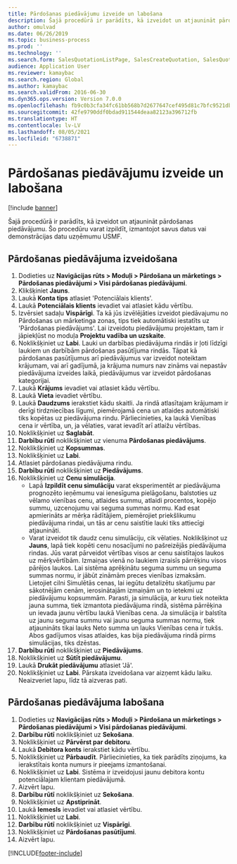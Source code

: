 ```yaml
---
title: Pārdošanas piedāvājumu izveide un labošana
description: Šajā procedūrā ir parādīts, kā izveidot un atjaunināt pārdošanas piedāvājumu.
author: omulvad
ms.date: 06/26/2019
ms.topic: business-process
ms.prod: ''
ms.technology: ''
ms.search.form: SalesQuotationListPage, SalesCreateQuotation, SalesQuotationTable, SalesQuotationTotals, SalesQuotationPriceSimulation, SalesQuotationEditLines, SrsReportViewerForm, smmSetNumSeqIfManual, CustTable, SalesTable, CustQuotationConfirmationJournal, CustQuotationJournal, CustSalesLines, SalesQuotationCopying, SalesQuotationDeleteQuotations, SalesQuotationListPagePreviewPane, SalesQuotationTypeGroup
audience: Application User
ms.reviewer: kamaybac
ms.search.region: Global
ms.author: kamaybac
ms.search.validFrom: 2016-06-30
ms.dyn365.ops.version: Version 7.0.0
ms.openlocfilehash: fb9c0b3cfa34fc61bb568b7d2677647cef495d81c7bfc9521dba0fd5e43482e5
ms.sourcegitcommit: 42fe9790ddf0bdad911544deaa82123a396712fb
ms.translationtype: HT
ms.contentlocale: lv-LV
ms.lasthandoff: 08/05/2021
ms.locfileid: "6738871"
---
```

# <a name="create-and-edit-sales-quotations"></a>Pārdošanas piedāvājumu izveide un labošana

[!include [banner](../../includes/banner.md)]

Šajā procedūrā ir parādīts, kā izveidot un atjaunināt pārdošanas piedāvājumu. Šo procedūru varat izpildīt, izmantojot savus datus vai demonstrācijas datu uzņēmumu USMF.


## <a name="create-a-sales-quotation"></a>Pārdošanas piedāvājuma izveidošana
1. Dodieties uz **Navigācijas rūts > Moduļi > Pārdošana un mārketings > Pārdošanas piedāvājumi > Visi pārdošanas piedāvājumi**.
2. Klikšķiniet **Jauns**.
3. Laukā **Konta tips** atlasiet 'Potenciālais klients'.
4. Laukā **Potenciālais klients** ievadiet vai atlasiet kādu vērtību.
5. Izvērsiet sadaļu **Vispārīgi**. Ta kā jūs izvēlējāties izveidot piedāvajumu no Pārdošanas un mārketinga zonas, tips tiek automātiski iestatīts uz 'Pārdošanas piedāvājums'. Lai izveidotu piedāvājumu projektam, tam ir jāpiekļūst no moduļa **Projektu vadība un uzskaite**.
6. Noklikšķiniet uz **Labi**. Lauki un darbības piedāvājuma rindās ir ļoti līdzīgi laukiem un darbībām pārdošanas pasūtījuma rindās.   Tāpat kā pārdošanas pasūtījumus arī piedāvājumus var izveidot noteiktam krājumam, vai arī gadījumā, ja krājuma numurs nav zināms vai nepastāv piedāvājuma izveides laikā, piedāvājumus var izveidot pārdošanas kategorijai.     
7. Laukā **Krājums** ievadiet vai atlasiet kādu vērtību.
8. Laukā **Vieta** ievadiet vērtību.
9. Laukā **Daudzums** ierakstiet kādu skaitli. Ja rindā atlasītajam krājumam ir derīgi tirdzniecības līgumi, piemērojamā cena un atlaides automātiski tiks kopētas uz piedāvājuma rindu. Pārliecinieties, ka laukā Vienības cena ir vērtība, un, ja vēlaties, varat ievadīt arī atlaižu vērtības. 
10. Noklikšķiniet uz **Saglabāt**.
11. **Darbību rūtī** noklikšķiniet uz vienuma **Pārdošanas piedāvājums**.
12. Noklikšķiniet uz **Kopsummas**.
13. Noklikšķiniet uz **Labi**.
14. Atlasiet pārdošanas piedāvājuma rindu.
15. **Darbību rūtī** noklikšķiniet uz **Piedāvājums**.
16. Noklikšķiniet uz **Cenu simulācija**.
    - Lapā **Izpildīt cenu simulāciju** varat eksperimentēt ar piedāvājuma prognozēto ieņēmumu vai ienesīguma pielāgošanu, balstoties uz vēlamo vienības cenu, atlaides summu, atlaidi procentos, kopējo summu, uzcenojumu vai seguma summas normu. Kad esat apmierināts ar mērķa rādītājiem, piemērojiet priekšlikumu piedāvājuma rindai, un tās ar cenu saistītie lauki tiks attiecīgi atjaunināti.  
    - Varat izveidot tik daudz cenu simulāciju, cik vēlaties. Noklikšķinot uz **Jauns**, lapā tiek kopēti cenu nosacījumi no pašreizējās piedāvājuma rindas. Jūs varat pārveidot vērtības visos ar cenu saistītajos laukos uz mērķvērtībām. Izmaiņas vienā no laukiem izraisīs pārrēķinu visos pārējos laukos. Lai sistēma aprēķinātu seguma summu un seguma summas normu, ir jābūt zināmām preces vienības izmaksām. Lietojiet cilni Simulētās cenas, lai iegūtu detalizētu skatījumu par sākotnējām cenām, ierosinātajām izmaiņām un to ietekmi uz piedāvājumu kopsummām. Parasti, ja simulācija, ar kuru tiek noteikta jauna summa, tiek izmantota piedāvājuma rindā, sistēma pārrēķina un ievada jaunu vērtību laukā Vienības cena. Ja simulācija ir balstīta uz jaunu seguma summu vai jaunu seguma summas normu, tiek atjaunināts tikai lauks Neto summa un lauks Vienības cena ir tukšs. Abos gadījumos visas atlaides, kas bija piedāvājuma rindā pirms simulācijas, tiks dzēstas.
17. **Darbību rūtī** noklikšķiniet uz **Piedāvājums**.
18. Noklikšķiniet uz **Sūtīt piedāvājumu**.
19. Laukā **Drukāt piedāvājumu** atlasiet 'Jā'.
20. Noklikšķiniet uz **Labi**. Pārskata izveidošana var aizņemt kādu laiku. Neaizveriet lapu, līdz tā aizveras pati.

## <a name="update-a-sales-quotation"></a>Pārdošanas piedāvājuma labošana
1. Dodieties uz **Navigācijas rūts > Moduļi > Pārdošana un mārketings > Pārdošanas piedāvājumi > Visi pārdošanas piedāvājumi**.
2. **Darbību rūtī** noklikšķiniet uz **Sekošana**.
3. Noklikšķiniet uz **Pārvērst par debitoru**.
4. Laukā **Debitora konts** ierakstiet kādu vērtību.
5. Noklikšķiniet uz **Pārbaudīt**. Pārliecinieties, ka tiek parādīts ziņojums, ka ierakstītais konta numurs ir pieejams izmantošanai.  
6. Noklikšķiniet uz **Labi**. Sistēma ir izveidojusi jaunu debitora kontu potenciālajam klientam piedāvājumā.  
7. Aizvērt lapu.
8. **Darbību rūtī** noklikšķiniet uz **Sekošana**.
9. Noklikšķiniet uz **Apstiprināt**.
10. Laukā **Iemesls** ievadiet vai atlasiet vērtību.
11. Noklikšķiniet uz **Labi**.
12. **Darbību rūtī** noklikšķiniet uz **Vispārīgi**.
13. Noklikšķiniet uz **Pārdošanas pasūtījumi**.
14. Aizvērt lapu.



[!INCLUDE[footer-include](../../../includes/footer-banner.md)]